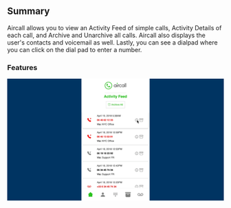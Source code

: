 ## Summary

Aircall allows you to view an Activity Feed of simple calls, Activity Details of each call, and Archive and Unarchive all calls. Aircall also displays the user's contacts and voicemail as well. Lastly, you can see a dialpad where you can click on the dial pad to enter a number.

### Features

![aircall](https://github.com/kliang1194/aircall/blob/main/docs/AirCall.gif?raw=true)
